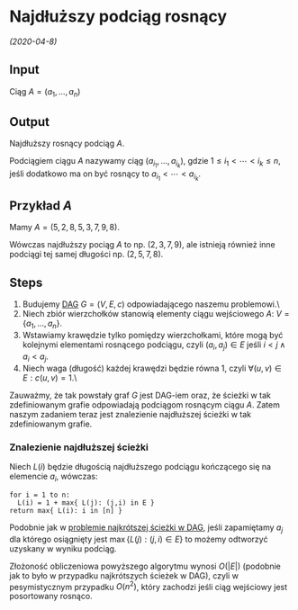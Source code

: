 # Najdłuższy podciąg rosnący
*(2020-04-8)*

## Input
Ciąg $A = (a_1,\dots,a_n)$

## Output
Najdłuższy rosnący podciąg $A$.

Podciągiem ciągu $A$ nazywamy ciąg $(a_{i_1}, \dots, a_{i_k})$, gdzie $1 \le i_1 < \dotsb < i_k \le n$, jeśli dodatkowo ma on być rosnący to $a_{i_1} < \dotsb < a_{i_k}$.

## Przykład $A$

Mamy $A = (5,2,8,5,3,7,9,8)$.

Wówczas najdłuższy pociąg $A$ to np. $(2,3,7,9)$, ale istnieją również inne podciągi tej samej długości np. $(2,5,7,8)$.

## Steps

1. Budujemy [DAG](najkrótsza-ścieżka-dag.md) $G = (V,E,c)$ odpowiadającego naszemu problemowi.\
2. Niech zbiór wierzchołków stanowią elementy ciągu wejściowego $A$: $V = \{a_1,\dots,a_n\}$.
3. Wstawiamy krawędzie tylko pomiędzy wierzchołkami, które mogą być kolejnymi elementami rosnącego podciągu, czyli $(a_i, a_j) \in E$ jeśli $i<j \land a_i < a_j$.
4. Niech waga (długość) każdej krawędzi będzie równa $1$, czyli $\forall(u,v) \in E: c(u,v) = 1$.\

Zauważmy, że tak powstały graf $G$ jest DAG-iem oraz, że ścieżki w tak zdefiniowanym grafie odpowiadają podciągom rosnącym ciągu $A$. Zatem naszym zadaniem teraz jest znalezienie najdłuższej ścieżki w tak zdefiniowanym grafie.

### Znalezienie najdłuższej ścieżki

Niech $L(i)$ będzie długością najdłuższego podciągu kończącego się na elemencie $a_i$, wówczas:
```
for i = 1 to n:
  L(i) = 1 + max{ L(j): (j,i) in E }
return max{ L(i): i in [n] }
```
Podobnie jak w [problemie najkrótszej ścieżki w DAG](najkrótsza-ścieżka-dag.md), jeśli zapamiętamy $a_j$ dla którego osiągnięty jest $\max\{L(j): (j,i) \in E\}$ to możemy odtworzyć uzyskany w wyniku podciąg.

Złożoność obliczeniowa powyższego algorytmu wynosi $O(|E|)$ (podobnie jak to było w przypadku najkrótszych ścieżek w DAG), czyli w pesymistycznym przypadku $O(n^2)$, który zachodzi jeśli ciąg wejściowy jest posortowany rosnąco.

